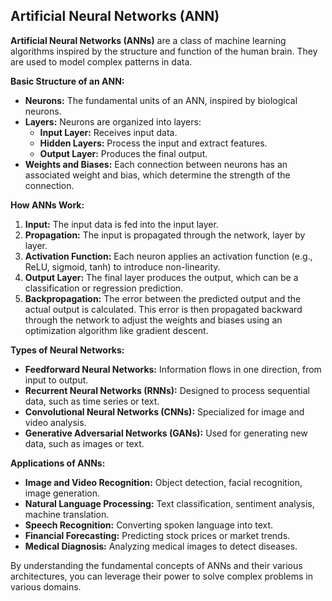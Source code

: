 ## Artificial Neural Networks (ANN)

**Artificial Neural Networks (ANNs)** are a class of machine learning algorithms inspired by the structure and function of the human brain. They are used to model complex patterns in data.

**Basic Structure of an ANN:**

* **Neurons:** The fundamental units of an ANN, inspired by biological neurons.
* **Layers:** Neurons are organized into layers:
    * **Input Layer:** Receives input data.
    * **Hidden Layers:** Process the input and extract features.
    * **Output Layer:** Produces the final output.
* **Weights and Biases:** Each connection between neurons has an associated weight and bias, which determine the strength of the connection.

**How ANNs Work:**

1. **Input:** The input data is fed into the input layer.
2. **Propagation:** The input is propagated through the network, layer by layer.
3. **Activation Function:** Each neuron applies an activation function (e.g., ReLU, sigmoid, tanh) to introduce non-linearity.
4. **Output Layer:** The final layer produces the output, which can be a classification or regression prediction.
5. **Backpropagation:** The error between the predicted output and the actual output is calculated. This error is then propagated backward through the network to adjust the weights and biases using an optimization algorithm like gradient descent.

**Types of Neural Networks:**

* **Feedforward Neural Networks:** Information flows in one direction, from input to output.
* **Recurrent Neural Networks (RNNs):** Designed to process sequential data, such as time series or text.
* **Convolutional Neural Networks (CNNs):** Specialized for image and video analysis.
* **Generative Adversarial Networks (GANs):** Used for generating new data, such as images or text.

**Applications of ANNs:**

* **Image and Video Recognition:** Object detection, facial recognition, image generation.
* **Natural Language Processing:** Text classification, sentiment analysis, machine translation.
* **Speech Recognition:** Converting spoken language into text.
* **Financial Forecasting:** Predicting stock prices or market trends.
* **Medical Diagnosis:** Analyzing medical images to detect diseases.

By understanding the fundamental concepts of ANNs and their various architectures, you can leverage their power to solve complex problems in various domains.
